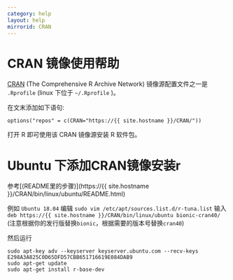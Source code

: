 ```yaml
---
category: help
layout: help
mirrorid: CRAN
---
```


CRAN 镜像使用帮助
===================

[CRAN](https://cran.r-project.org/) (The Comprehensive R Archive Network) 镜像源配置文件之一是 `.Rprofile` (linux 下位于 `~/.Rprofile` )。


在文末添加如下语句:

```
options("repos" = c(CRAN="https://{{ site.hostname }}/CRAN/"))
```

打开 R 即可使用该 CRAN 镜像源安装 R 软件包。

Ubuntu 下添加CRAN镜像安装r
====================================
参考[(README里的步骤)](https://{{ site.hostname }}/CRAN/bin/linux/ubuntu/README.html)

例如 `Ubuntu 18.04` 编辑  `sudo vim /etc/apt/sources.list.d/r-tuna.list` 输入
`deb https://{{ site.hostname }}/CRAN/bin/linux/ubuntu bionic-cran40/`  (注意根据你的发行版替换`bionic`，根据需要的版本号替换`cran40`)

然后运行
```
sudo apt-key adv --keyserver keyserver.ubuntu.com --recv-keys E298A3A825C0D65DFD57CBB651716619E084DAB9
sudo apt-get update
sudo apt-get install r-base-dev
```
